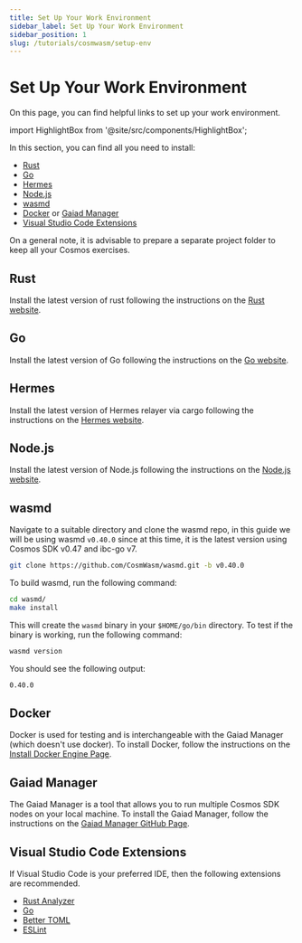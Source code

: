 ```yaml
---
title: Set Up Your Work Environment
sidebar_label: Set Up Your Work Environment
sidebar_position: 1
slug: /tutorials/cosmwasm/setup-env
---
```


# Set Up Your Work Environment

On this page, you can find helpful links to set up your work environment.

import HighlightBox from '@site/src/components/HighlightBox';

<HighlightBox type="info" title="Dependencies">

In this section, you can find all you need to install:

- [Rust](https://www.rust-lang.org/tools/install)
- [Go](https://go.dev/)
- [Hermes](https://hermes.informal.systems/)
- [Node.js](https://nodejs.org/en/)
- [wasmd](https://github.com/CosmWasm/wasmd)
- [Docker](https://www.docker.com/) or [Gaiad Manager](https://github.com/informalsystems/gm)
- [Visual Studio Code Extensions](#visual-studio-code-extensions)

</HighlightBox>

<HighlightBox type="note" title="Note">

On a general note, it is advisable to prepare a separate project folder to keep all your Cosmos exercises.

</HighlightBox>

## Rust

Install the latest version of rust following the instructions on the [Rust website](https://www.rust-lang.org/tools/install).

## Go

Install the latest version of Go following the instructions on the [Go website](https://go.dev/).

## Hermes

Install the latest version of Hermes relayer via cargo following the instructions on the [Hermes website](https://hermes.informal.systems/quick-start/installation.html#install-via-cargo).

## Node.js

Install the latest version of Node.js following the instructions on the [Node.js website](https://nodejs.org/en/).

## wasmd

Navigate to a suitable directory and clone the wasmd repo, in this guide we will be using wasmd `v0.40.0` since at this time, it is the latest version using Cosmos SDK v0.47 and ibc-go v7.

```bash
git clone https://github.com/CosmWasm/wasmd.git -b v0.40.0
```

To build wasmd, run the following command:

```bash
cd wasmd/
make install
```

This will create the `wasmd` binary in your `$HOME/go/bin` directory. To test if the binary is working, run the following command:

```bash
wasmd version
```

You should see the following output:

```bash
0.40.0
```

## Docker

Docker is used for testing and is interchangeable with the Gaiad Manager (which doesn't use docker). To install Docker, follow the instructions on the [Install Docker Engine Page](https://docs.docker.com/engine/install/).

## Gaiad Manager

The Gaiad Manager is a tool that allows you to run multiple Cosmos SDK nodes on your local machine. To install the Gaiad Manager, follow the instructions on the [Gaiad Manager GitHub Page](https://github.com/informalsystems/gm).

## Visual Studio Code Extensions

If Visual Studio Code is your preferred IDE, then the following extensions are recommended.

- [Rust Analyzer](https://marketplace.visualstudio.com/items?itemName=matklad.rust-analyzer)
- [Go](https://marketplace.visualstudio.com/items?itemName=golang.Go)
- [Better TOML](https://marketplace.visualstudio.com/items?itemName=bungcip.better-toml)
- [ESLint](https://marketplace.visualstudio.com/items?itemName=dbaeumer.vscode-eslint)
